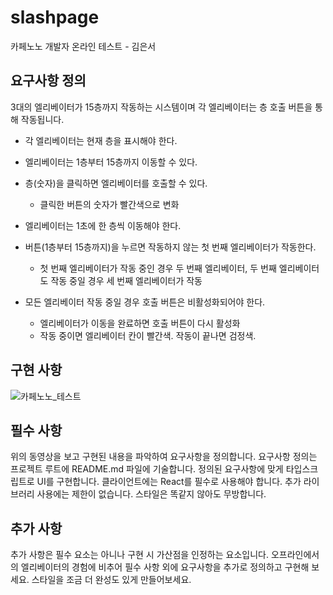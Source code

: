# slashpage

카페노노 개발자 온라인 테스트 - 김은서

## 요구사항 정의

3대의 엘리베이터가 15층까지 작동하는 시스템이며 각 엘리베이터는 층 호출 버튼을 통해 작동됩니다.

- 각 엘리베이터는 현재 층을 표시해야 한다.
- 엘리베이터는 1층부터 15층까지 이동할 수 있다.
- 층(숫자)을 클릭하면 엘리베이터를 호출할 수 있다.
  - 클릭한 버튼의 숫자가 빨간색으로 변화
- 엘리베이터는 1초에 한 층씩 이동해야 한다.

- 버튼(1층부터 15층까지)을 누르면 작동하지 않는 첫 번째 엘리베이터가 작동한다.
  - 첫 번째 엘리베이터가 작동 중인 경우 두 번째 엘리베이터, 두 번째 엘리베이터도 작동 중일 경우 세 번째 엘리베이터가 작동
- 모든 엘리베이터 작동 중일 경우 호출 버튼은 비활성화되어야 한다.
  - 엘리베이터가 이동을 완료하면 호출 버튼이 다시 활성화
  - 작동 중이면 엘리베이터 칸이 빨간색. 작동이 끝나면 검정색.

## 구현 사항

![카페노노_테스트](https://github.com/dmdeh/slashpage/assets/131264106/66d74fc6-d35d-4fb9-b447-6aceabd14192)

## 필수 사항

위의 동영상을 보고 구현된 내용을 파악하여 요구사항을 정의합니다.
요구사항 정의는 프로젝트 루트에 README.md 파일에 기술합니다.
정의된 요구사항에 맞게 타입스크립트로 UI를 구현합니다.
클라이언트에는 React를 필수로 사용해야 합니다.
추가 라이브러리 사용에는 제한이 없습니다.
스타일은 똑같지 않아도 무방합니다.

## 추가 사항

추가 사항은 필수 요소는 아니나 구현 시 가산점을 인정하는 요소입니다.
오프라인에서의 엘리베이터의 경험에 비추어 필수 사항 외에 요구사항을 추가로 정의하고 구현해 보세요.
스타일을 조금 더 완성도 있게 만들어보세요.
